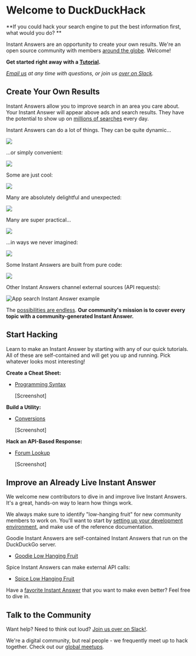 # Welcome to DuckDuckHack

**If you could hack your search engine to put the best information first, what would you do? **

Instant Answers are an opportunity to create your own results. We're an open source community with members [around the globe](http://duckduckgo.meetup.com/). Welcome!

**Get started right away with a [Tutorial](#).**

*[Email us](mailto:open@duckduckgo.com) at any time with questions, or join us [over on Slack](mailto:QuackSlack@duckduckgo.com?subject=AddMe).* 

## Create Your Own Results

Instant Answers allow you to improve search in an area you care about. Your Instant Answer will appear above ads and search results. They have the potential to show up on [millions of searches](https://duckduckgo.com/traffic.html) every day.

Instant Answers can do a lot of things. They can be quite dynamic...

![](https://images.duckduckgo.com/iu/?u=https%3A%2F%2Fraw.githubusercontent.com%2Fduckduckgo%2Fduckduckgo-documentation%2Fmaster%2Fduckduckhack%2Fassets%2Fparking_ny.png)

...or simply convenient:

![](https://images.duckduckgo.com/iu/?u=https%3A%2F%2Fraw.githubusercontent.com%2Fduckduckgo%2Fduckduckgo-documentation%2Fmaster%2Fduckduckhack%2Fassets%2Fsales_tax.png)

Some are just cool: 

![](https://images.duckduckgo.com/iu/?u=https%3A%2F%2Fraw.githubusercontent.com%2Fduckduckgo%2Fduckduckgo-documentation%2Fmaster%2Fduckduckhack%2Fassets%2Fheads_tails.png)

Many are absolutely delightful and unexpected:

![](https://images.duckduckgo.com/iu/?u=https%3A%2F%2Fraw.githubusercontent.com%2Fduckduckgo%2Fduckduckgo-documentation%2Fmaster%2Fduckduckhack%2Fassets%2Fbpm_ms.png)

Many are super practical...

![](https://images.duckduckgo.com/iu/?u=https%3A%2F%2Fraw.githubusercontent.com%2Fduckduckgo%2Fduckduckgo-documentation%2Fmaster%2Fduckduckhack%2Fassets%2Fair_quality.png)

...in ways we never imagined:

![](https://images.duckduckgo.com/iu/?u=https%3A%2F%2Fraw.githubusercontent.com%2Fduckduckgo%2Fduckduckgo-documentation%2Fmaster%2Fduckduckhack%2Fassets%2Fblue_pill.png)

Some Instant Answers are built from pure code:

![](https://images.duckduckgo.com/iu/?u=https%3A%2F%2Fraw.githubusercontent.com%2Fduckduckgo%2Fduckduckgo-documentation%2Fmaster%2Fduckduckhack%2Fassets%2Furl_encode.png)

Other Instant Answers channel external sources (API requests):

![App search Instant Answer example](https://images.duckduckgo.com/iu/?u=https%3A%2F%2Fraw.githubusercontent.com%2Fduckduckgo%2Fduckduckgo-documentation%2Fmaster%2Fduckduckhack%2Fassets%2Fapp_search_example.png&f=1)

The [possibilities are endless](https://duck.co/ideas). **Our community's mission is to cover every topic with a community-generated Instant Answer.**

## Start Hacking

Learn to make an Instant Answer by starting with any of our quick tutorials. All of these are self-contained and will get you up and running. Pick whatever looks most interesting!

**Create a Cheat Sheet:**

- [Programming Syntax](#)

    [Screenshot]

**Build a Utility:**

- [Conversions](#)

    [Screenshot]

**Hack an API-Based Response:**

- [Forum Lookup](#)

    [Screenshot]

## Improve an Already Live Instant Answer

We welcome new contributors to dive in and improve live Instant Answers. It's a great, hands-on way to learn how things work. 

We always make sure to identify "low-hanging fruit" for new community members to work on. You'll want to start by [setting up your development environment](#), and make use of the reference documentation.

Goodie Instant Answers are self-contained Instant Answers that run on the DuckDuckGo server.

- [Goodie Low Hanging Fruit](https://github.com/duckduckgo/zeroclickinfo-goodies/issues?q=is%3Aopen+is%3Aissue+label%3A%22Low-Hanging+Fruit%22) 

Spice Instant Answers can make external API calls:

- [Spice Low Hanging Fruit](https://github.com/duckduckgo/zeroclickinfo-spice/issues?q=is%3Aopen+is%3Aissue+label%3A%22Low-Hanging+Fruit%22) 

Have a [favorite Instant Answer](http://duck.co/ia) that you want to make even better? Feel free to dive in.

## Talk to the Community

Want help? Need to think out loud? [Join us over on Slack!](mailto:QuackSlack@duckduckgo.com?subject=AddMe). 

We're a digital community, but real people - we frequently meet up to hack together. Check out our [global meetups](#).